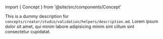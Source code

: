 import { Concept } from '@site/src/components/Concept'

<Concept
  title    = "studio/validation/helpers/description"
  kind     = "Advanced"
  category = "Creator"
  block    = {true}>
This is a dummy description for `concepts/creator/studio/validation/helpers/description.md`.
Lorem ipsum dolor sit amet, qui minim labore adipisicing minim sint cillum sint consectetur cupidatat.
</Concept>

